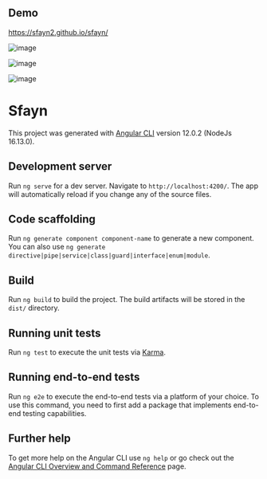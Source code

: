 ## Demo

https://sfayn2.github.io/sfayn/

![image](https://user-images.githubusercontent.com/3206118/132086485-618a2e84-5ee7-4f24-9dac-8b9ab71786f9.png)

![image](https://user-images.githubusercontent.com/3206118/132086506-8e07a475-54c3-4e0c-af3c-b96bee76d116.png)

![image](https://user-images.githubusercontent.com/3206118/132086526-d62fe3f4-d79f-408f-ae50-83170afc69e3.png)



# Sfayn

This project was generated with [Angular CLI](https://github.com/angular/angular-cli) version 12.0.2 (NodeJs 16.13.0).

## Development server

Run `ng serve` for a dev server. Navigate to `http://localhost:4200/`. The app will automatically reload if you change any of the source files.

## Code scaffolding

Run `ng generate component component-name` to generate a new component. You can also use `ng generate directive|pipe|service|class|guard|interface|enum|module`.

## Build

Run `ng build` to build the project. The build artifacts will be stored in the `dist/` directory.

## Running unit tests

Run `ng test` to execute the unit tests via [Karma](https://karma-runner.github.io).

## Running end-to-end tests

Run `ng e2e` to execute the end-to-end tests via a platform of your choice. To use this command, you need to first add a package that implements end-to-end testing capabilities.

## Further help

To get more help on the Angular CLI use `ng help` or go check out the [Angular CLI Overview and Command Reference](https://angular.io/cli) page.
